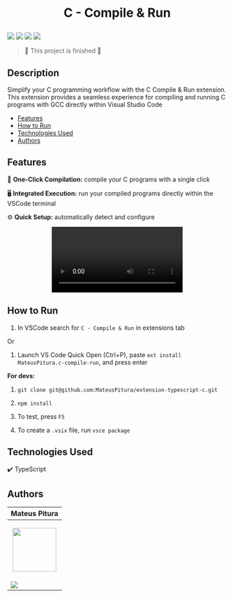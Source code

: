 <h1 align="center"> 
  <p>C - Compile & Run</p> 
</h1> 

<p> 
  <img src="https://img.shields.io/badge/Release-Dec%202024-green">  
  <img src="https://img.shields.io/badge/Version-0.0.1-blue">  
  <img src="https://img.shields.io/badge/Status-Closed-brightgreen">  
  <img src="https://img.shields.io/github/stars/MateusPitura/extension-typescript-c?style=social"> 
</p> 

> 🏁 This project is finished 🏁  

## Description 

Simplify your C programming workflow with the C Compile & Run extension. This extension provides a seamless experience for compiling and running C programs with GCC directly within Visual Studio Code

- [Features](#features)
- [How to Run](#how-to-run)
- [Technologies Used](#technologies-used)
- [Authors](#authors)

## Features 

🚀 **One-Click Compilation:** compile your C programs with a single click

🖥️ **Integrated Execution:** run your compiled programs directly within the VSCode terminal

⚙️ **Quick Setup:** automatically detect and configure

<p align="center"> 
    <video src="https://github.com/user-attachments/assets/1c4b6b3c-7407-4d16-9645-f00f4ff3fb75"/> 
</p> 

## How to Run

1. In VSCode search for `C - Compile & Run` in extensions tab

Or

1. Launch VS Code Quick Open (Ctrl+P), paste `ext install MateusPitura.c-compile-run`, and press enter

**For devs:** 

1. `git clone git@github.com:MateusPitura/extension-typescript-c.git`  

2. `npm install` 

3. To test, press `F5`
   
4. To create a `.vsix` file, run `vsce package`

## Technologies Used

✔️ TypeScript

## Authors 

| Mateus Pitura | 
|------| 
| <p align="center"><img src="https://avatars.githubusercontent.com/u/119008106" width="100" height="100"></p> | 
| <a href="https://www.linkedin.com/in/mateuspitura/"><img src="https://img.shields.io/badge/LinkedIn-0077B5?style=for-the-badge&logo=linkedin&logoColor=white"> |
